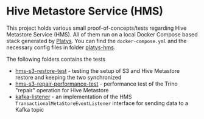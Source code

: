 # Hive Metastore Service (HMS)

This project holds various small proof-of-concepts/tests regarding Hive Metastore Service (HMS). All of them run on a local Docker Compose based stack generated by [Platys](https://github.com/trivadispf/platys). You can find the `docker-compose.yml` and the necessary config files in folder [platys-hms](./platys-hms).

The following folders contains the tests

 * [hms-s3-restore-test](./hms-s3-restore-test) - testing the setup of S3 and Hive Metastore restore and keeping the two synchronized
 * [hms-s3-repair-performance-test](./hms-s3-repair-performance-test) - performance test of the Trino "repair" operation for Hive Metastore
 * [kafka-listener](./kafka-listener) - an implementation of the HMS `TransactionalMetaStoreEventListener` interface for sending data to a Kafka topic